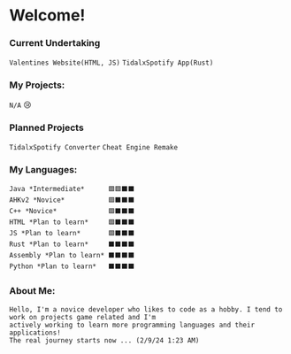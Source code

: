 # Welcome!

### Current Undertaking
`Valentines Website(HTML, JS)`
`TidalxSpotify App(Rust)`

### My Projects:
`N/A`
😢

### Planned Projects
`TidalxSpotify Converter`
`Cheat Engine Remake`

### My Languages:
    Java *Intermediate*      🟩🟩⬛⬛
    AHKv2 *Novice*           🟩⬛⬛⬛
    C++ *Novice*             🟩⬛⬛⬛
    HTML *Plan to learn*     🟩⬛⬛⬛
    JS *Plan to learn*       🟩⬛⬛⬛
    Rust *Plan to learn*     ⬛⬛⬛⬛
    Assembly *Plan to learn* ⬛⬛⬛⬛
    Python *Plan to learn*   ⬛⬛⬛⬛
    
    

### About Me:
    Hello, I'm a novice developer who likes to code as a hobby. I tend to work on projects game related and I'm 
    actively working to learn more programming languages and their applications!
    The real journey starts now ... (2/9/24 1:23 AM)
